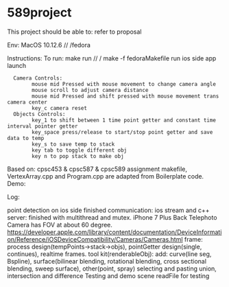 # 589project

This project should be able to:
      refer to proposal

Env: MacOS 10.12.6 // /fedora

Instructions:
      To run:
            make run // / make -f fedoraMakefile run
            ios side app launch

      Camera Controls:
            mouse mid Pressed with mouse movement to change camera angle
            mouse scroll to adjust camera distance
            mouse mid Pressed and shift pressed with mouse movement trans camera center
            key_c camera reset
      Objects Controls:
            key_1 to shift between 1 time point getter and constant time interval pointer getter
            key_space press/release to start/stop point getter and save data to temp
            key_s to save temp to stack
            key tab to toggle different obj
            key n to pop stack to make obj

Based on:
      cpsc453 & cpsc587 & cpsc589 assignment
      makefile, VertexArray.cpp and Program.cpp are adapted from Boilerplate code.
Demo:


Log:

point detection on ios side finished
communication: ios stream and c++ server: finished with multithread and mutex.
iPhone 7 Plus Back Telephoto Camera has FOV at about 60 degree. https://developer.apple.com/library/content/documentation/DeviceInformation/Reference/iOSDeviceCompatibility/Cameras/Cameras.html
frame: process design(tempPoints->stack->objs), pointGetter design(single, continues), realtime frames.
tool kit(renderableObj):
      add: curve(line seg, Bspline),  surface(bilinear blending, rotational blending, cross sectional blending, sweep surface), other(point, spray)
      selecting and pasting
      union, intersection and difference
Testing and demo scene
      readFile for testing
